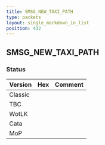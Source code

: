 ```yaml
---
title: SMSG_NEW_TAXI_PATH
type: packets
layout: single_markdown_in_list
position: 432
---
```


## SMSG_NEW_TAXI_PATH

### Status

Version | Hex | Comment
---------- | ---------- | ---------- 
Classic |  |  
TBC |  |  
WotLK |  |  
Cata |  |  
MoP |  |  
